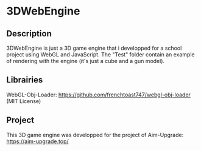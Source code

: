 # 3DWebEngine

## Description
3DWebEngine is just a 3D game engine that 
i developped for a school project using WebGL and JavaScript.
The "Test" folder contain an example of rendering
with the engine (it's just a cube and a gun model).

## Librairies
WebGL-Obj-Loader: https://github.com/frenchtoast747/webgl-obj-loader (MIT License)

## Project
This 3D game engine was developped for the project of Aim-Upgrade: https://aim-upgrade.top/
